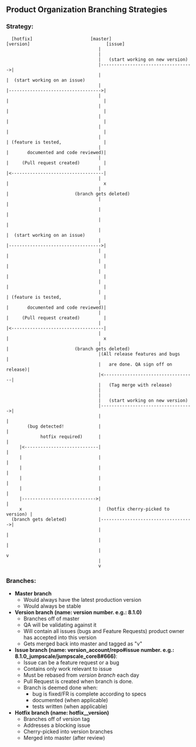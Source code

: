 ##  Product Organization Branching Strategies

### Strategy:

```
  [hotfix]                      [master]                            [version]                             [issue]
                                   |
                                   |
                                   |   (start working on new version)
                                   |----------------------------------->|
                                   |                                    |  (start working on an issue)
                                   |                                    |----------------------------------->|
                                   |                                    |                                    |
                                   |                                    |                                    |
                                   |                                    |                                    |
                                   |                                    |                                    |
                                   |                                    | (feature is tested,                |
                                   |                                    |       documented and code reviewed)|
                                   |                                    |     (Pull request created)         |
                                   |                                    |<-----------------------------------|
                                   |                                    |                                    x
                                   |                                    |                         (branch gets deleted)
                                   |                                    |
                                   |                                    |
                                   |                                    |
                                   |                                    |  (start working on an issue)
                                   |                                    |----------------------------------->|
                                   |                                    |                                    |
                                   |                                    |                                    |
                                   |                                    |                                    |
                                   |                                    |                                    |
                                   |                                    | (feature is tested,                |
                                   |                                    |       documented and code reviewed)|
                                   |                                    |     (Pull request created)         |
                                   |                                    |<-----------------------------------|
                                   |                                    |                                    x
                                   |                                    |                         (branch gets deleted)
                                   |(All release features and bugs      |
                                   |   are done. QA sign off on release)|
                                   |<-----------------------------------|
                                   |   (Tag merge with release)
                                   |
                                   |
                                   |   (start working on new version)
                                   |----------------------------------->|
                                   |                                    |
        (bug detected!             |                                    |
             hotfix required)      |                                    |
     |<----------------------------|                                    |
     |                             |                                    |
     |                             |                                    |
     |                             |                                    |
     |                             |                                    |
     |---------------------------->|                                    |
     x                             |  (hotfix cherry-picked to version) |
  (branch gets deleted)            |----------------------------------->|
                                   |                                    |
                                   |                                    |
                                   |                                    v
                                   |
                                   v
 ```


 ### Branches:
  - **Master branch**
     - Would always have the latest production version
     - Would always be stable
  - **Version branch (name: version number. e.g.: 8.1.0)**
     - Branches off of master
     - QA will be validating against it
     - Will contain all issues (bugs and Feature Requests) product owner has accepted into this version
     - Gets merged back into master and tagged as "v<version number>"
  - **Issue branch (name: version_account/repo#issue number. e.g.: 8.1.0_jumpscale/jumpscale_core8#666)**:
     - Issue can be a feature request or a bug
     - Contains only work relevant to issue
     - Must be rebased from _version branch_ each day
     - Pull Request is created when branch is done.
     - Branch is deemed done when:
        - bug is fixed/FR is complete according to specs
        - documented (when applicable)
        - tests written (when applicable)
  - **Hotfix branch (name: hotfix__version)**
    - Branches off of version tag
    - Addresses a blocking issue
    - Cherry-picked into version branches
    - Merged into master (after review)
